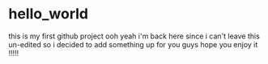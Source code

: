 # hello_world
this is my first github project
ooh yeah i'm back here
since i can't leave this un-edited so i decided to add something up for you guys
hope you enjoy it !!!!!
